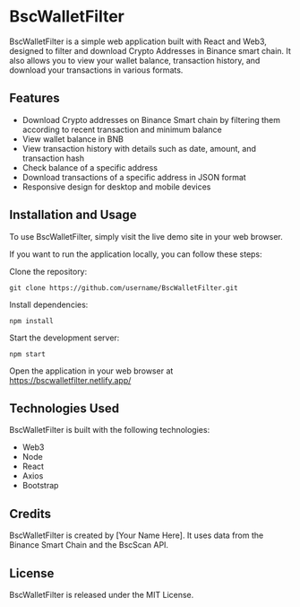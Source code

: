 # BscWalletFilter


BscWalletFilter is a simple web application built with React and Web3, designed to filter and download Crypto Addresses in Binance smart chain. It also allows you to view your wallet balance, transaction history, and download your transactions in various formats.

## Features
* Download Crypto addresses on Binance Smart chain by filtering them according to recent transaction and minimum balance
* View wallet balance in BNB
* View transaction history with details such as date, amount, and transaction hash
* Check balance of a specific address
* Download transactions of a specific address in JSON format
* Responsive design for desktop and mobile devices

## Installation and Usage
To use BscWalletFilter, simply visit the live demo site in your web browser.

If you want to run the application locally, you can follow these steps:

Clone the repository:
```
git clone https://github.com/username/BscWalletFilter.git
```
Install dependencies:
```
npm install
```
Start the development server: 
```
npm start
```
Open the application in your web browser at https://bscwalletfilter.netlify.app/
## Technologies Used
BscWalletFilter is built with the following technologies:

* Web3
* Node
* React
* Axios
* Bootstrap
## Credits
BscWalletFilter is created by [Your Name Here]. It uses data from the Binance Smart Chain and the BscScan API.

## License
BscWalletFilter is released under the MIT License.
